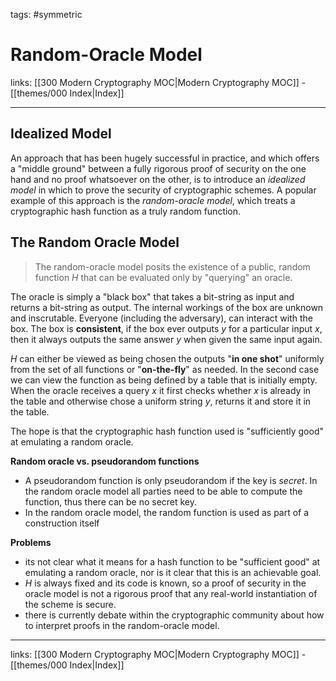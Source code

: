 tags: #symmetric

# Random-Oracle Model

links:  [[300 Modern Cryptography MOC|Modern Cryptography MOC]] - [[themes/000 Index|Index]]

---

## Idealized Model

An approach that has been hugely successful in practice, and which offers a "middle ground" between a fully rigorous proof of security on the one hand and no proof whatsoever on the other, is to introduce an *idealized model* in which to prove the security of cryptographic schemes. A popular example of this approach is the *random-oracle model*, which treats a cryptographic hash function as a truly random function.

## The Random Oracle Model

> The random-oracle model posits the existence of a public, random function $H$ that can be evaluated only by "querying" an oracle.

The oracle is simply a "black box" that takes a bit-string as input and returns a bit-string as output. The internal workings of the box are unknown and inscrutable. Everyone (including the adversary), can interact with the box. The box is **consistent**, if the box ever outputs $y$ for a particular input $x$, then it always outputs the same answer $y$ when given the same input again.

$H$ can either be viewed as being chosen the outputs "**in one shot**" uniformly from the set of all functions or "**on-the-fly**" as needed. In the second case we can view the function as being defined by a table that is initially empty. When the oracle receives a query $x$ it first checks whether $x$ is already in the table and otherwise chose a uniform string $y$, returns it and store it in the table.

The hope is that the cryptographic hash function used is "sufficiently good" at emulating a random oracle.

**Random oracle vs. pseudorandom functions**

- A pseudorandom function is only pseudorandom if the key is *secret*. In the random oracle model all parties need to be able to compute the function, thus there can be no secret key.
- In the random oracle model, the random function is used as part of a construction itself

**Problems**

- its not clear what it means for a hash function to be "sufficient good" at emulating a random oracle, nor is it clear that this is an achievable goal.
- $H$ is always fixed and its code is known, so a proof of security in the oracle model is not a rigorous proof that any real-world instantiation of the scheme is secure.
- there is currently debate within the cryptographic community about how to interpret proofs in the random-oracle model.

---
links:  [[300 Modern Cryptography MOC|Modern Cryptography MOC]] - [[themes/000 Index|Index]]